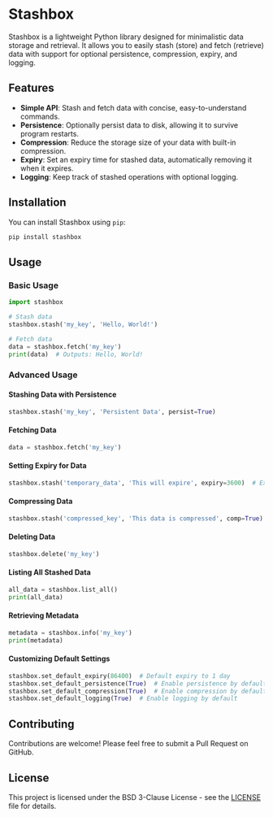 # Stashbox

Stashbox is a lightweight Python library designed for minimalistic data storage and retrieval. It allows you to easily stash (store) and fetch (retrieve) data with support for optional persistence, compression, expiry, and logging.

## Features

- **Simple API**: Stash and fetch data with concise, easy-to-understand commands.
- **Persistence**: Optionally persist data to disk, allowing it to survive program restarts.
- **Compression**: Reduce the storage size of your data with built-in compression.
- **Expiry**: Set an expiry time for stashed data, automatically removing it when it expires.
- **Logging**: Keep track of stashed operations with optional logging.

## Installation

You can install Stashbox using `pip`:

```bash
pip install stashbox
```

## Usage

### Basic Usage

```python
import stashbox

# Stash data
stashbox.stash('my_key', 'Hello, World!')

# Fetch data
data = stashbox.fetch('my_key')
print(data)  # Outputs: Hello, World!
```

### Advanced Usage

#### Stashing Data with Persistence

```python
stashbox.stash('my_key', 'Persistent Data', persist=True)
```

#### Fetching Data

```python
data = stashbox.fetch('my_key')
```

#### Setting Expiry for Data

```python
stashbox.stash('temporary_data', 'This will expire', expiry=3600)  # Expires in 1 hour
```

#### Compressing Data

```python
stashbox.stash('compressed_key', 'This data is compressed', comp=True)
```

#### Deleting Data

```python
stashbox.delete('my_key')
```

#### Listing All Stashed Data

```python
all_data = stashbox.list_all()
print(all_data)
```

#### Retrieving Metadata

```python
metadata = stashbox.info('my_key')
print(metadata)
```

#### Customizing Default Settings

```python
stashbox.set_default_expiry(86400)  # Default expiry to 1 day
stashbox.set_default_persistence(True)  # Enable persistence by default
stashbox.set_default_compression(True)  # Enable compression by default
stashbox.set_default_logging(True)  # Enable logging by default
```

## Contributing

Contributions are welcome! Please feel free to submit a Pull Request on GitHub.

## License

This project is licensed under the BSD 3-Clause License - see the [LICENSE](LICENSE) file for details.
